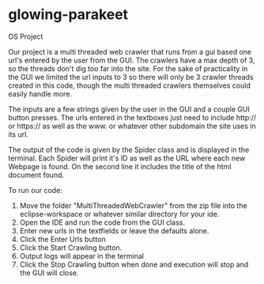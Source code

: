 # glowing-parakeet
OS Project

Our project is a multi threaded web crawler that runs from a gui based one url's entered by the user from the GUI. The crawlers have a max depth of 3, so the threads don't dig too far into the site. For the sake of practicality in the GUI we limited the url inputs to 3 so there will only be 3 crawler threads created in this code, though the multi threaded crawlers themselves could easily handle more.

The inputs are a few strings given by the user in the GUI and a couple GUI button presses. The urls entered in the textboxes just need to include http:// or https:// as well as the www. or whatever other subdomain the site uses in its url.

The output of the code is given by the Spider class and is displayed in the terminal. Each Spider will print it's ID as well as the URL where each new Webpage is found. On the second line it includes the title of the html document found.

To run our code:

1. Move the folder "MultiThreadedWebCrawler" from the zip file into the eclipse-workspace or whatever similar directory for your ide. 
2. Open the IDE and run the code from the GUI class.
3. Enter new urls in the textfields or leave the defaults alone.
4. Click the Enter Urls button
5. Click the Start Crawling button.
6. Output logs will appear in the terminal
7. Click the Stop Crawling button when done and execution will stop and the GUI will close.

